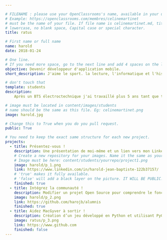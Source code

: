 ```yaml
---

# FILENAME : please use your OpenClassrooms's name, available in your url.
# Example: https://openclassrooms.com/membres/celinemartinet
# must be the name of your file. If file name is celinemartinet.md, title is celinemartinet.
# lowercase, no blank space, Capital case or special character.
title: ratus

# First name or full name
name: harold
date: 2018-01-24

# One line.
# If you need more space, go to the next line and add 4 spaces on the left, as in 'description'.
objective: Devenir développeur d'application mobile.
short_description: J'aime le sport. la lecture, l'informatique et l'histoire du monde arabe. 

# don't touch that
template: students
description:
    Après un BTS électroctechnique j'ai travaillé plus 5 ans tant que techncien en télécommunication chez tous les opérateur. Suite à ma première exérience chez Bouygues Télécom une passion pour l'informatique est né. Je tourne aujourd'hui vers ma passion pour en faire mon métier.

# image must be located in content/images/students
# name should be the same as this file. Eg: celinemartinet.png
image: harold.jpg

# Change this to True when you do you pull request.
public: True

# You need to keep the exact same structure for each new project.
projects:
  - title: Présentez-vous !
    description: Une présentation de moi-même et un lien vers mon LinkedIn.
    # Create a new repository for your images. Name it the same as your nickname and profile picture.
    # Image must be here: content/students/yourrepo/project1.png
    image: harold/p_1.png
    link: https://www.linkedin.com/in/harold-jean-baptiste-122b37157/
    # 'true' makes it fully available.
    # 'false' will add a black layer on the picture. IT WILL BE PUBLIC!
    finished: true
  - title: Intégrez la communauté !
    description: Modifier un projet Open Source pour comprendre le fonctionnement de Git, de Github et des pull requests. 
    image: harold/p_2.png
    link: https://github.com/harojb/alumnis
    finished: true
  - title: Aidez MacGyver à sortir !
    description: Création d’un jeu développé en Python et utilisant PyGame.
    image: ratus/p_3.png
    link: https://www.github.com
    finished: false
---
```

